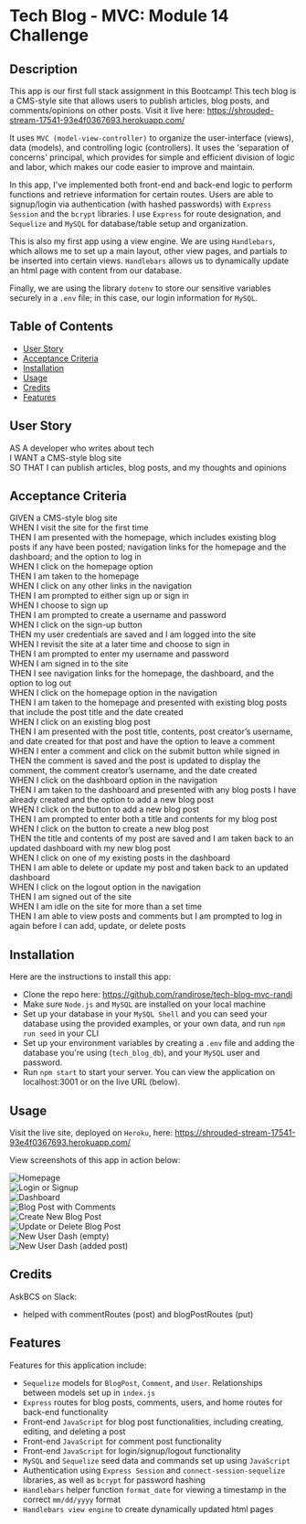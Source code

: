 # Tech Blog - MVC: Module 14 Challenge

## Description

This app is our first full stack assignment in this Bootcamp! This tech blog is a CMS-style site that allows users to publish articles, blog posts, and comments/opinions on other posts. Visit it live here: https://shrouded-stream-17541-93e4f0367693.herokuapp.com/  
  
It uses `MVC (model-view-controller)` to organize the user-interface (views), data (models), and controlling logic (controllers). It uses the 'separation of concerns' principal, which provides for simple and efficient division of logic and labor, which makes our code easier to improve and maintain.  
  
In this app, I've implemented both front-end and back-end logic to perform functions and retrieve information for certain routes. Users are able to signup/login via authentication (with hashed passwords) with `Express Session` and the `bcrypt` libraries. I use `Express` for route designation, and `Sequelize` and `MySQL` for database/table setup and organization.  
  
This is also my first app using a view engine. We are using `Handlebars`, which allows me to set up a main layout, other view pages, and partials to be inserted into certain views. `Handlebars` allows us to dynamically update an html page with content from our database.  
  
Finally, we are using the library `dotenv` to store our sensitive variables securely in a `.env` file; in this case, our login information for `MySQL`.  

## Table of Contents

- [User Story](#user-story)
- [Acceptance Criteria](#acceptance-criteria)
- [Installation](#installation)
- [Usage](#usage)
- [Credits](#credits)
- [Features](#features)

## User Story
AS A developer who writes about tech  
I WANT a CMS-style blog site  
SO THAT I can publish articles, blog posts, and my thoughts and opinions  

## Acceptance Criteria
GIVEN a CMS-style blog site  
WHEN I visit the site for the first time  
THEN I am presented with the homepage, which includes existing blog posts if any have been posted; navigation links for the homepage and the dashboard; and the option to log in  
WHEN I click on the homepage option  
THEN I am taken to the homepage  
WHEN I click on any other links in the navigation  
THEN I am prompted to either sign up or sign in  
WHEN I choose to sign up  
THEN I am prompted to create a username and password  
WHEN I click on the sign-up button  
THEN my user credentials are saved and I am logged into the site  
WHEN I revisit the site at a later time and choose to sign in  
THEN I am prompted to enter my username and password  
WHEN I am signed in to the site  
THEN I see navigation links for the homepage, the dashboard, and the option to log out  
WHEN I click on the homepage option in the navigation  
THEN I am taken to the homepage and presented with existing blog posts that include the post title and the date created  
WHEN I click on an existing blog post  
THEN I am presented with the post title, contents, post creator’s username, and date created for that post and have the option to leave a comment  
WHEN I enter a comment and click on the submit button while signed in  
THEN the comment is saved and the post is updated to display the comment, the comment creator’s username, and the date created  
WHEN I click on the dashboard option in the navigation  
THEN I am taken to the dashboard and presented with any blog posts I have already created and the option to add a new blog post  
WHEN I click on the button to add a new blog post  
THEN I am prompted to enter both a title and contents for my blog post  
WHEN I click on the button to create a new blog post  
THEN the title and contents of my post are saved and I am taken back to an updated dashboard with my new blog post  
WHEN I click on one of my existing posts in the dashboard  
THEN I am able to delete or update my post and taken back to an updated dashboard  
WHEN I click on the logout option in the navigation  
THEN I am signed out of the site  
WHEN I am idle on the site for more than a set time  
THEN I am able to view posts and comments but I am prompted to log in again before I can add, update, or delete posts  

## Installation

Here are the instructions to install this app:  
- Clone the repo here: https://github.com/randirose/tech-blog-mvc-randi  
- Make sure `Node.js` and `MySQL` are installed on your local machine  
- Set up your database in your `MySQL Shell` and you can seed your database using the provided examples, or your own data, and run `npm run seed` in your CLI  
- Set up your environment variables by creating a `.env` file and adding the database you're using (`tech_blog_db`), and your `MySQL` user and password.  
- Run `npm start` to start your server. You can view the application on localhost:3001 or on the live URL (below).  

## Usage

Visit the live site, deployed on `Heroku`, here: https://shrouded-stream-17541-93e4f0367693.herokuapp.com/  

View screenshots of this app in action below:  

![Homepage](assets/screenshot-homepage.png)  
![Login or Signup](assets/screenshot-login.png)  
![Dashboard](assets/screenshot-dash.png)  
![Blog Post with Comments](assets/screenshot-blogpost-comments.png)  
![Create New Blog Post](assets/screenshot-create.png)  
![Update or Delete Blog Post](assets/screenshot-update-delete.png)  
![New User Dash (empty)](assets/screenshot-empty-dash.png)  
![New User Dash (added post)](assets/screenshot-new-user.png)  


## Credits

AskBCS on Slack:  
- helped with commentRoutes (post) and blogPostRoutes (put)   

## Features

Features for this application include:  
- `Sequelize` models for `BlogPost`, `Comment`, and `User`. Relationships between models set up in `index.js`  
- `Express` routes for blog posts, comments, users, and home routes for back-end functionality   
- Front-end `JavaScript` for blog post functionalities, including creating, editing, and deleting a post  
- Front-end `JavaScript` for comment post functionality  
- Front-end `JavaScript` for login/signup/logout functionality  
- `MySQL` and `Sequelize` seed data and commands set up using `JavaScript`  
- Authentication using `Express Session` and `connect-session-sequelize` libraries, as well as `bcrypt` for password hashing  
- `Handlebars` helper function `format_date` for viewing a timestamp in the correct `mm/dd/yyyy` format  
- `Handlebars view engine` to create dynamically updated html pages
